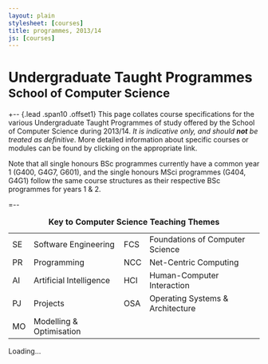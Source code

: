 ```yaml
---
layout: plain
stylesheet: [courses]
title: programmes, 2013/14
js: [courses]
---
```


# Undergraduate Taught Programmes<br /><small>School of Computer Science</small>


+-- {.lead .span10 .offset1} 
This page collates course specifications for the various Undergraduate Taught Programmes of study offered by the School of Computer Science during 2013/14. _It is indicative only, and should **not** be treated as definitive_. More detailed information about specific courses or modules can be found by clicking on the appropriate link. 

Note that all single honours BSc programmes currently have a common year 1 (G400, G4G7, G601), and the single honours MSci programmes (G404, G4G1) follow the same course structures as their respective BSc programmes for years 1 & 2.

=--

<div class="offset1 span10">
  <small class="muted">
    <table class="table table-condensed table-striped">
      <caption class="lead">
        <strong>
          Key to Computer Science Teaching Themes
        </strong>
      </caption>
      <tbody>
        <tr>
          <td><span class="badge red">SE</span></td>
          <td>Software Engineering</td>
          <td><span class="badge blue">FCS</span></td>
          <td>Foundations of Computer Science</td>
        </tr>
        <tr>
          <td><span class="badge purple">PR</span></td>
          <td>Programming</td>
          <td><span class="badge orange">NCC</span></td>
          <td>Net-Centric Computing</td>
        </tr>
        <tr>
          <td><span class="badge green">AI</span></td>
          <td>Artificial Intelligence</td>
          <td><span class="badge pink">HCI</span></td>
          <td>Human-Computer Interaction</td>
        </tr>
        <tr>
          <td><span class="badge brown">PJ</span></td>
          <td>Projects</td>
          <td><span class="badge teal">OSA</span></td>
          <td>Operating Systems &amp; Architecture</td>
       </tr>
       <tr>
         <td><span class="badge grey">MO</span></td>
         <td>Modelling &amp; Optimisation</td>
       </tr>
     </tbody>
    </table>
  </small>
</div>


<div class="clearfix"> </div>


<div id="courses">
  Loading...
</div>


<script type="text/javascript">
  $(window).load(function () {
    window.courses.fetch('./ugt.json').render("#courses");
  });
</script>
